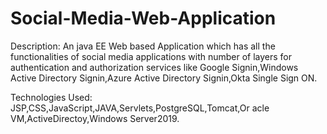 # Social-Media-Web-Application

Description:
An java EE Web based Application which has all the
functionalities of social media applications with number of
layers for authentication and authorization services like
Google Signin,Windows Active Directory Signin,Azure
Active Directory Signin,Okta Single Sign ON.

Technologies Used:
JSP,CSS,JavaScript,JAVA,Servlets,PostgreSQL,Tomcat,Or
acle VM,ActiveDirectoy,Windows Server2019.
